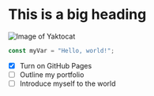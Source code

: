 # This is a big heading

![Image of Yaktocat](https://octodex.github.com/images/yaktocat.png)

```javascript
const myVar = "Hello, world!";
```

- [x] Turn on GitHub Pages
- [ ] Outline my portfolio
- [ ] Introduce myself to the world
